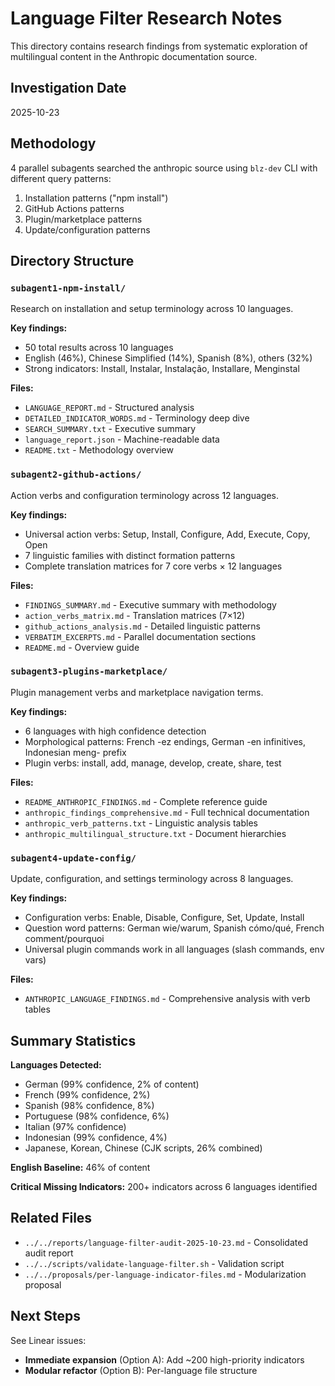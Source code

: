 # Language Filter Research Notes

This directory contains research findings from systematic exploration of multilingual content in the Anthropic documentation source.

## Investigation Date
2025-10-23

## Methodology

4 parallel subagents searched the anthropic source using `blz-dev` CLI with different query patterns:
1. Installation patterns ("npm install")
2. GitHub Actions patterns
3. Plugin/marketplace patterns
4. Update/configuration patterns

## Directory Structure

### `subagent1-npm-install/`
Research on installation and setup terminology across 10 languages.

**Key findings:**
- 50 total results across 10 languages
- English (46%), Chinese Simplified (14%), Spanish (8%), others (32%)
- Strong indicators: Install, Instalar, Instalação, Installare, Menginstal

**Files:**
- `LANGUAGE_REPORT.md` - Structured analysis
- `DETAILED_INDICATOR_WORDS.md` - Terminology deep dive
- `SEARCH_SUMMARY.txt` - Executive summary
- `language_report.json` - Machine-readable data
- `README.txt` - Methodology overview

### `subagent2-github-actions/`
Action verbs and configuration terminology across 12 languages.

**Key findings:**
- Universal action verbs: Setup, Install, Configure, Add, Execute, Copy, Open
- 7 linguistic families with distinct formation patterns
- Complete translation matrices for 7 core verbs × 12 languages

**Files:**
- `FINDINGS_SUMMARY.md` - Executive summary with methodology
- `action_verbs_matrix.md` - Translation matrices (7×12)
- `github_actions_analysis.md` - Detailed linguistic patterns
- `VERBATIM_EXCERPTS.md` - Parallel documentation sections
- `README.md` - Overview guide

### `subagent3-plugins-marketplace/`
Plugin management verbs and marketplace navigation terms.

**Key findings:**
- 6 languages with high confidence detection
- Morphological patterns: French -ez endings, German -en infinitives, Indonesian meng- prefix
- Plugin verbs: install, add, manage, develop, create, share, test

**Files:**
- `README_ANTHROPIC_FINDINGS.md` - Complete reference guide
- `anthropic_findings_comprehensive.md` - Full technical documentation
- `anthropic_verb_patterns.txt` - Linguistic analysis tables
- `anthropic_multilingual_structure.txt` - Document hierarchies

### `subagent4-update-config/`
Update, configuration, and settings terminology across 8 languages.

**Key findings:**
- Configuration verbs: Enable, Disable, Configure, Set, Update, Install
- Question word patterns: German wie/warum, Spanish cómo/qué, French comment/pourquoi
- Universal plugin commands work in all languages (slash commands, env vars)

**Files:**
- `ANTHROPIC_LANGUAGE_FINDINGS.md` - Comprehensive analysis with verb tables

## Summary Statistics

**Languages Detected:**
- German (99% confidence, 2% of content)
- French (99% confidence, 2%)
- Spanish (98% confidence, 8%)
- Portuguese (98% confidence, 6%)
- Italian (97% confidence)
- Indonesian (99% confidence, 4%)
- Japanese, Korean, Chinese (CJK scripts, 26% combined)

**English Baseline:** 46% of content

**Critical Missing Indicators:** 200+ indicators across 6 languages identified

## Related Files

- `../../reports/language-filter-audit-2025-10-23.md` - Consolidated audit report
- `../../scripts/validate-language-filter.sh` - Validation script
- `../../proposals/per-language-indicator-files.md` - Modularization proposal

## Next Steps

See Linear issues:
- **Immediate expansion** (Option A): Add ~200 high-priority indicators
- **Modular refactor** (Option B): Per-language file structure
